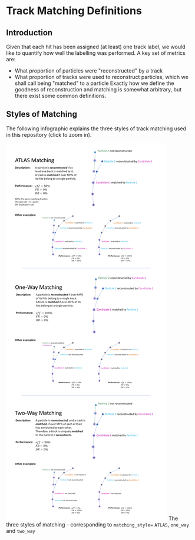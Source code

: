 # Track Matching Definitions

## Introduction

Given that each hit has been assigned (at least) one track label, we would like to quantify how well the labelling was performed. A key set of metrics are:
- What proportion of particles were "reconstructed" by a track
- What proportion of tracks were used to reconstruct particles, which we shall call being "matched" to a particle
Exactly how we define the goodness of reconstruction and matching is somewhat arbitrary, but there exist some common definitions.

## Styles of Matching

The following infographic explains the three styles of track matching used in this repository (click to zoom in).

[![](https://raw.githubusercontent.com/HSF-reco-and-software-triggers/Tracking-ML-Exa.TrkX/master/docs/media/matching_diagram.png)](https://raw.githubusercontent.com/HSF-reco-and-software-triggers/Tracking-ML-Exa.TrkX/master/docs/media/matching_diagram.png)
The three styles of matching - corresponding to `matching_style=` `ATLAS`, `one_way` and `two_way`